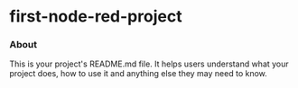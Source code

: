 first-node-red-project
======================

### About

This is your project's README.md file. It helps users understand what your
project does, how to use it and anything else they may need to know.